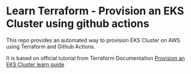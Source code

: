 # Learn Terraform - Provision an EKS Cluster using github actions

This repo provides an automated way to provision EKS Cluster on AWS using Terraform and Github Actions.

It is based on official tutorial from Terraform Documentation [Provision an EKS Cluster learn guide](https://learn.hashicorp.com/terraform/kubernetes/provision-eks-cluster)

